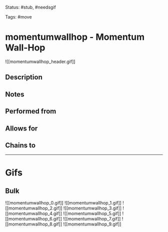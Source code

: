 Status: #stub, #needsgif 

Tags: #move

# momentumwallhop - Momentum Wall-Hop
![[momentumwallhop_header.gif]]
## Description


## Notes


## Performed from


## Allows for


## Chains to


___
# Gifs
## Bulk
![[momentumwallhop_0.gif]]
![[momentumwallhop_1.gif]]
![[momentumwallhop_2.gif]]
![[momentumwallhop_3.gif]]
![[momentumwallhop_4.gif]]
![[momentumwallhop_5.gif]]
![[momentumwallhop_6.gif]]
![[momentumwallhop_7.gif]]
![[momentumwallhop_8.gif]]
![[momentumwallhop_9.gif]]